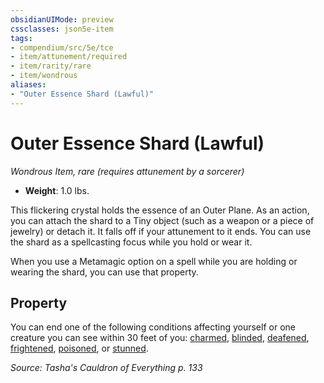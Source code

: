 ```yaml
---
obsidianUIMode: preview
cssclasses: json5e-item
tags:
- compendium/src/5e/tce
- item/attunement/required
- item/rarity/rare
- item/wondrous
aliases: 
- "Outer Essence Shard (Lawful)"
---
```

# Outer Essence Shard (Lawful)
*Wondrous Item, rare (requires attunement by a sorcerer)*  

- **Weight**: 1.0 lbs.

This flickering crystal holds the essence of an Outer Plane. As an action, you can attach the shard to a Tiny object (such as a weapon or a piece of jewelry) or detach it. It falls off if your attunement to it ends. You can use the shard as a spellcasting focus while you hold or wear it.

When you use a Metamagic option on a spell while you are holding or wearing the shard, you can use that property.

## Property

You can end one of the following conditions affecting yourself or one creature you can see within 30 feet of you: [charmed](4-Resources/Compendium/rules/conditions.md#charmed), [blinded](4-Resources/Compendium/rules/conditions.md#blinded), [deafened](4-Resources/Compendium/rules/conditions.md#deafened), [frightened](4-Resources/Compendium/rules/conditions.md#frightened), [poisoned](4-Resources/Compendium/rules/conditions.md#poisoned), or [stunned](4-Resources/Compendium/rules/conditions.md#stunned).

*Source: Tasha's Cauldron of Everything p. 133*